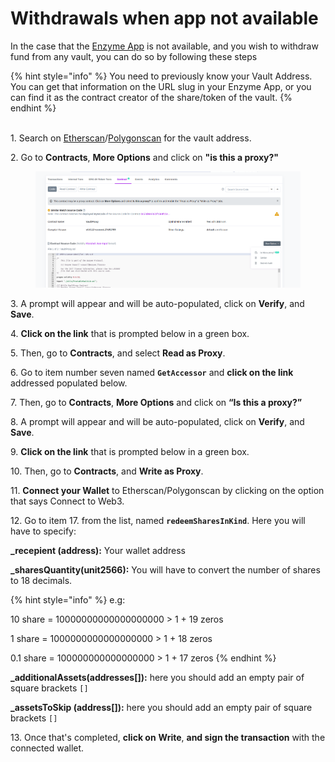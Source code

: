 # Withdrawals when app not available

In the case that the [Enzyme App](https://app.enzyme.finance/) is not available, and you wish to withdraw fund from any vault, you can do so by following these steps

{% hint style="info" %}
You need to previously know your Vault Address. You can get that information on the URL slug in your Enzyme App, or you can find it as the contract creator of the share/token of the vault.
{% endhint %}

\
1\. Search on [Etherscan](https://etherscan.io/)/[Polygonscan](https://polygonscan.com/) for the vault address.

2\. Go to **Contracts**, **More Options** and click on **"is this a proxy?"**

<figure><img src="../../.gitbook/assets/is this a proxy.png" alt=""><figcaption></figcaption></figure>

3\. A prompt will appear and will be auto-populated, click on **Verify**, and **Save**.

4\. **Click on the link** that is prompted below in a green box.

5\. Then, go to **Contracts**, and select **Read as Proxy**.

6\. Go to item number seven named **`GetAccessor`** and **click on the link** addressed populated below.

7\. Then, go to **Contracts**, **More Options** and click on **“Is this a proxy?”**

8\. A prompt will appear and will be auto-populated, click on **Verify**, and **Save**.

9\. **Click on the link** that is prompted below in a green box.

10\. Then, go to **Contracts**, and **Write as Proxy**.

11\. **Connect your Wallet** to Etherscan/Polygonscan by clicking on the option that says Connect to Web3.

12\. Go to item 17. from the list, named **`redeemSharesInKind`**. Here you will have to specify:

**\_recepient (address):** Your wallet address

**\_sharesQuantity(unit2566):** You will have to convert the number of shares to 18 decimals.

{% hint style="info" %}
e.g:

10 share = 10000000000000000000 > 1 + 19 zeros

1 share = 1000000000000000000 > 1 + 18 zeros

0.1 share = 100000000000000000 > 1 + 17 zeros
{% endhint %}

**\_additionalAssets(addresses\[]):** here you should add an empty pair of square brackets `[]`

**\_assetsToSkip (address\[]):** here you should add an empty pair of square brackets `[]`

13\. Once that's completed, **click on** **Write**, **and sign the transaction** with the connected wallet.
